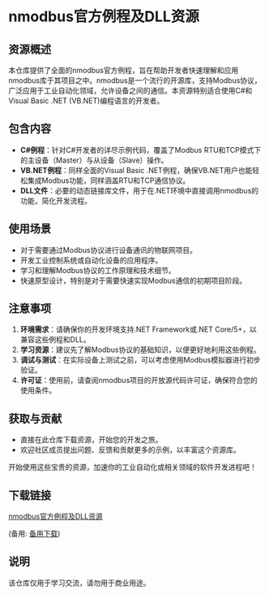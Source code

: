 # nmodbus官方例程及DLL资源

## 资源概述

本仓库提供了全面的nmodbus官方例程，旨在帮助开发者快速理解和应用nmodbus库于其项目之中。nmodbus是一个流行的开源库，支持Modbus协议，广泛应用于工业自动化领域，允许设备之间的通信。本资源特别适合使用C#和Visual Basic .NET (VB.NET)编程语言的开发者。

## 包含内容

- **C#例程**：针对C#开发者的详尽示例代码，覆盖了Modbus RTU和TCP模式下的主设备（Master）与从设备（Slave）操作。
- **VB.NET例程**：同样全面的Visual Basic .NET例程，确保VB.NET用户也能轻松集成Modbus功能，同样涵盖RTU和TCP通信协议。
- **DLL文件**：必要的动态链接库文件，用于在.NET环境中直接调用nmodbus的功能，简化开发流程。

## 使用场景

- 对于需要通过Modbus协议进行设备通讯的物联网项目。
- 开发工业控制系统或自动化设备的应用程序。
- 学习和理解Modbus协议的工作原理和技术细节。
- 快速原型设计，特别是对于需要快速实现Modbus通信的初期项目阶段。

## 注意事项

1. **环境需求**：请确保你的开发环境支持.NET Framework或.NET Core/5+，以兼容这些例程和DLL。
2. **学习资源**：建议先了解Modbus协议的基础知识，以便更好地利用这些例程。
3. **调试与测试**：在实际设备上测试之前，可以考虑使用Modbus模拟器进行初步验证。
4. **许可证**：使用前，请查阅nmodbus项目的开放源代码许可证，确保符合您的使用条件。

## 获取与贡献

- 直接在此仓库下载资源，开始您的开发之旅。
- 欢迎社区成员提出问题、反馈和贡献更多的示例，以丰富这个资源库。

开始使用这些宝贵的资源，加速你的工业自动化或相关领域的软件开发进程吧！

## 下载链接
[nmodbus官方例程及DLL资源](https://pan.quark.cn/s/049eeeb0abc4) 

(备用: [备用下载](https://pan.baidu.com/s/1rtIKUrbpErmLx7fVxrUfrg?pwd=1234))

## 说明

该仓库仅用于学习交流，请勿用于商业用途。
